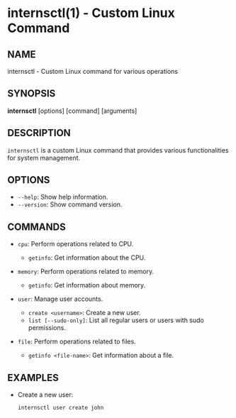 # internsctl(1) - Custom Linux Command

## NAME

internsctl - Custom Linux command for various operations

## SYNOPSIS

**internsctl** [options] [command] [arguments]

## DESCRIPTION

`internsctl` is a custom Linux command that provides various functionalities for system management.

## OPTIONS

- `--help`: Show help information.
- `--version`: Show command version.

## COMMANDS

- `cpu`: Perform operations related to CPU.
  - `getinfo`: Get information about the CPU.

- `memory`: Perform operations related to memory.
  - `getinfo`: Get information about memory.

- `user`: Manage user accounts.
  - `create <username>`: Create a new user.
  - `list [--sudo-only]`: List all regular users or users with sudo permissions.

- `file`: Perform operations related to files.
  - `getinfo <file-name>`: Get information about a file.

## EXAMPLES

- Create a new user:
  ```bash
  internsctl user create john

